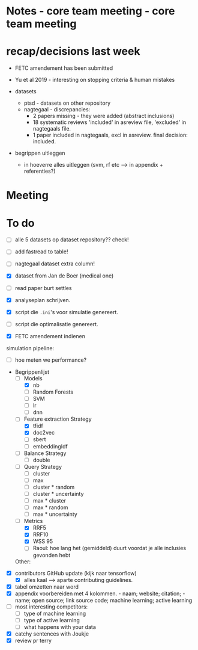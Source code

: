 # Notes - core team meeting - core team meeting

# recap/decisions last week
- FETC amendement has been submitted
- Yu et al 2019 - interesting on stopping criteria & human mistakes 

- datasets 
  - ptsd - datasets on other repository
  - nagtegaal - discrepancies: 
    - 2 papers missing - they were added (abstract inclusions)
    - 18 systematic reviews 'included' in asreview file, 'excluded' in nagtegaals file. 
    - 1 paper included in nagtegaals, excl in asreview. final decision: included. 
  
- begrippen uitleggen 
  - in hoeverre alles uitleggen (svm, rf etc --> in appendix + referenties?)
  
  
# Meeting

# To do
- [ ] alle 5 datasets op dataset repository?? check! 
- [ ] add fastread to table! 
- [ ] nagtegaal dataset extra column!
- [x] dataset from Jan de Boer (medical one)
- [ ] read paper burt settles 
- [x] analyseplan schrijven.
- [x] script die `.ini`'s voor simulatie genereert.
- [ ] script die optimalisatie genereert. 

- [x] FETC amendement indienen

simulation pipeline:
- [ ] hoe meten we performance?
- Begrippenlijst
  - [ ] Models
    - [x] nb
    - [ ] Random Forests
    - [ ] SVM
    - [ ] lr
    - [ ] dnn
  - [ ] Feature extraction Strategy
    - [x] tfidf
    - [x] doc2vec
    - [ ] sbert
    - [ ] embeddingIdf
  - [ ] Balance Strategy
    - [ ] double
  - [ ] Query Strategy
    - [ ] cluster
    - [ ] max
    - [ ] cluster * random
    - [ ] cluster * uncertainty
    - [ ] max * cluster
    - [ ] max * random
    - [ ] max * uncertainty
  - [ ] Metrics
    - [x] RRF5
    - [x] RRF10
    - [x] WSS 95
    - [ ] Raoul: hoe lang het (gemiddeld) duurt voordat je alle inclusies gevonden hebt

  Other:
- [x] contributors GitHub update (kijk naar tensorflow)
  - [x] alles kaal --> aparte contributing guidelines.
- [x] tabel omzetten naar word
- [x] appendix voorbereiden met 4 kolommen. 
        - naam; website; citation; 
        - name; open source; link source code; machine learning; active learning 
- [ ] most interesting competitors:
  - [ ] type of machine learning
  - [ ] type of active learning 
  - [ ] what happens with your data
- [x] catchy sentences with Joukje
- [x] review pr terry
